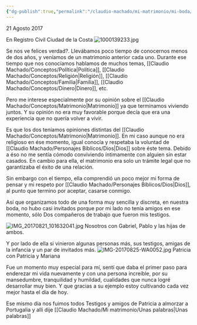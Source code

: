 ```yaml
---
{"dg-publish":true,"permalink":"/claudio-machado/mi-matrimonio/mi-boda/"}
---
```


21 Agosto 2017

En Registro Civil Ciudad de la Costa 
![1000139233.jpg](/img/user/Personal/Im%C3%A1genes/1000139233.jpg)  

Se nos ve felices verdad?. Llevábamos poco tiempo de conocernos menos de dos años, y veníamos de un matrimonio anterior cada uno. 
Durante ese tiempo que nos conocíamos hablamos de muchos temas, [[Claudio Machado/Conceptos/Política\|Política]], [[Claudio Machado/Conceptos/Religión\|Religión]], [[Claudio Machado/Conceptos/Familia\|Familia]], [[Claudio Machado/Conceptos/Dinero\|Dinero]], etc.

Pero me interese especialmente por su opinión sobre el [[Claudio Machado/Conceptos/Matrimonio\|Matrimonio]] ya que terminamos viviendo juntos. Y su opinión no era muy favorable porque decía que era una experiencia que no quería volver a vivir.

Es que los dos teníamos opiniones distintas del [[Claudio Machado/Conceptos/Matrimonio\|Matrimonio]]. En mi caso aunque no era religioso en ése momento, igual conocía y respetaba la voluntad de [[Claudio Machado/Personajes Bíblicos/Dios\|Dios]] sobre éste tema. Debido a éso no me sentía cómodo conviviendo íntimamente con alguien sin estar casados. En cambio para ella, el matrimonio era solo un trámite legal que no garantizaba el éxito de una relación.

Sin embargo con el tiempo, ella comprendió un poco mejor mi forma de pensar y mi respeto por [[Claudio Machado/Personajes Bíblicos/Dios\|Dios]], al punto que termino por aceptar, casarse conmigo.

Así que organizamos todo de una forma muy sencilla y discreta, en nuestra boda, no hubo casi invitados porque por mi lado no tenía amigos en ese momento, sólo Dos compañeros de trabajo que fueron mis testigos. 

![IMG_20170821_101632041.jpg](/img/user/Personal/Im%C3%A1genes/IMG_20170821_101632041.jpg)
Nosotros con Gabriel,  Pablo y las hijas de ambos.

Y por lado de ella si vinieron algunas personas más, sus testigos, amigas de la infancia y un par de invitados más.
![IMG-20170825-WA0052.jpg](/img/user/Personal/Im%C3%A1genes/IMG-20170825-WA0052.jpg)
Patricia con Patricia y Mariana 

Fue un momento muy especial para mí, sentí que daba el primer paso para enderezar mi vida nuevamente y con una persona increíble, por su mansedumbre, tranquilidad y humildad, cualidades que nunca logré desarrollar muy bien. Y que gracias a su ejemplo estoy cultivando cada vez mejor hasta el día de hoy.

Ese mismo día nos fuimos todos Testigos y amigos de Patricia a almorzar a Portugalia y allí dije [[Claudio Machado/Mi matrimonio/Unas palabras\|Unas palabras]]





